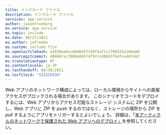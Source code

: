 ```yaml
---
title: インクルード ファイル
description: インクルード ファイル
services: app-service
author: jasonfreeberg
ms.service: app-service
ms.topic: include
ms.date: 08/27/2021
ms.author: jafreebe
ms.custom: include file
ms.openlocfilehash: a3030eedcc6b00457338f4a71c27965261280a80
ms.sourcegitcommit: 40866facf800a09574f97cc486b5f64fced67eb2
ms.translationtype: HT
ms.contentlocale: ja-JP
ms.lasthandoff: 08/30/2021
ms.locfileid: "123225434"
---
```

Web アプリのネットワーク構成によっては、ローカル環境からサイトへの直接アクセスがブロックされる場合があります。 このシナリオでコードをデプロイするには、Web アプリからアクセス可能なストレージ システムに ZIP を公開し、Web アプリに ZIP を *push* するのではなく、ストレージの場所から ZIP を *pull* するようにアプリをトリガーするとよいでしょう。 詳細は、「[本アーティクルのネットワークで保護された Web アプリへのデプロイ」](https://azure.github.io/AppService/2021/03/01/deploying-to-network-secured-sites-2.html)を参照してください。 
